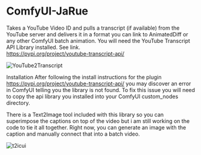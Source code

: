 # ComfyUI-JaRue
Takes a YouTube Video ID and pulls a transcript (if available) from the YouTube server and delivers it in a format you can link to AnimatedDiff or any other ComfyUI batch animation. 
You will need the YouTube Transcript API Library installed. See link.  
https://pypi.org/project/youtube-transcript-api/

![YouTube2Transcript](https://github.com/jtrue/ComfyUI-JaRue/assets/5502214/0085d1bb-7f84-4155-b1b2-85f9f3fe51ee)

Installation
After following the install instructions for the plugin https://pypi.org/project/youtube-transcript-api/ you may discover an error in ComfyUI telling you the library is not found. To fix this issue you will need to copy the api library you installed into your ComfyUI custom_nodes directory. 

There is a Text2Image tool included with this library so you can superimpose the captions on top of the video but i am still working on the code to tie it all together. Right now, you can generate an image with the caption and manually connect that into a batch video. 

![t2icui](https://github.com/jtrue/ComfyUI-JaRue/assets/5502214/4587e0d7-0773-4537-ac20-8ca31ad09170)
